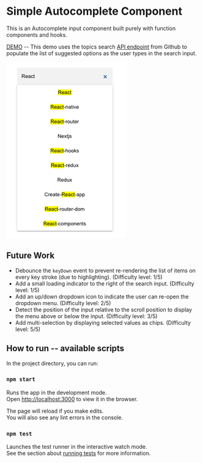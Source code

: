 # Simple Autocomplete Component 

This is an Autocomplete input component built purely with function components and hooks. 

[DEMO](https://zv3-autocomplete.netlify.app) -- This demo uses the topics search [API endpoint](https://docs.github.com/en/rest/search#search-topics) from Github to populate the list of suggested options as the user types in the search input.

![screenshot](screenshot.png)

## Future Work

- Debounce the `keyDown` event to prevent re-rendering the list of items on every key stroke (due to highlighting). (Difficulty level: 1/5)
- Add a small loading indicator to the right of the search input. (Difficulty level: 1/5)
- Add an up/down dropdown icon to indicate the user can re-open the dropdown menu. (Difficulty level: 2/5)
- Detect the position of the input relative to the scroll position to display the menu above or below the input. (Difficulty level: 3/5)
- Add multi-selection by displaying selected values as chips. (Difficulty level: 5/5)

## How to run -- available scripts

In the project directory, you can run:

### `npm start`

Runs the app in the development mode.\
Open [http://localhost:3000](http://localhost:3000) to view it in the browser.

The page will reload if you make edits.\
You will also see any lint errors in the console.

### `npm test`

Launches the test runner in the interactive watch mode.\
See the section about [running tests](https://facebook.github.io/create-react-app/docs/running-tests) for more information.

